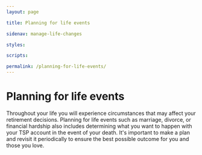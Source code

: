 ```yaml
---
layout: page

title: Planning for life events

sidenav: manage-life-changes

styles:

scripts:

permalink: /planning-for-life-events/
---
```

# Planning for life events

Throughout your life you will experience circumstances that may affect your retirement decisions. Planning for life events such as marriage, divorce, or financial hardship also includes determining what you want to happen with your TSP account in the event of your death. It's important to make a plan and revisit it periodically to ensure the best possible outcome for you and those you love.


<!-- CONTENT END -->
